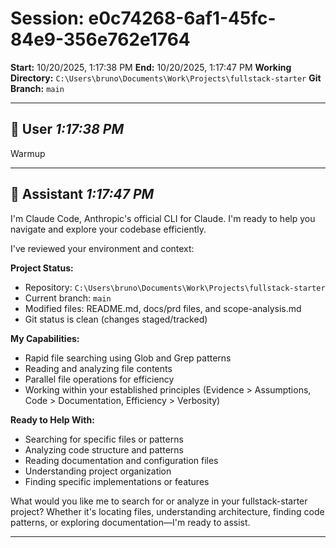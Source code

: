 # Session: e0c74268-6af1-45fc-84e9-356e762e1764

**Start:** 10/20/2025, 1:17:38 PM
**End:** 10/20/2025, 1:17:47 PM
**Working Directory:** `C:\Users\bruno\Documents\Work\Projects\fullstack-starter`
**Git Branch:** `main`

---

## 👤 User _1:17:38 PM_

Warmup

---

## 🤖 Assistant _1:17:47 PM_

I'm Claude Code, Anthropic's official CLI for Claude. I'm ready to help you navigate and explore your codebase efficiently.

I've reviewed your environment and context:

**Project Status:**
- Repository: `C:\Users\bruno\Documents\Work\Projects\fullstack-starter`
- Current branch: `main`
- Modified files: README.md, docs/prd files, and scope-analysis.md
- Git status is clean (changes staged/tracked)

**My Capabilities:**
- Rapid file searching using Glob and Grep patterns
- Reading and analyzing file contents
- Parallel file operations for efficiency
- Working within your established principles (Evidence > Assumptions, Code > Documentation, Efficiency > Verbosity)

**Ready to Help With:**
- Searching for specific files or patterns
- Analyzing code structure and patterns
- Reading documentation and configuration files
- Understanding project organization
- Finding specific implementations or features

What would you like me to search for or analyze in your fullstack-starter project? Whether it's locating files, understanding architecture, finding code patterns, or exploring documentation—I'm ready to assist.

---

